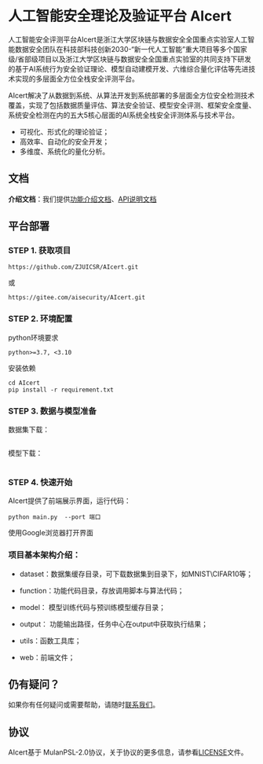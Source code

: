 # 人工智能安全理论及验证平台 AIcert
人工智能安全评测平台AIcert是浙江大学区块链与数据安全全国重点实验室人工智能数据安全团队在科技部科技创新2030-“新一代人工智能”重大项目等多个国家级/省部级项目以及浙江大学区块链与数据安全全国重点实验室的共同支持下研发的基于AI系统行为安全验证理论、模型自动建模开发、六维综合量化评估等先进技术实现的多层面全方位全栈安全评测平台。

AIcert解决了从数据到系统、从算法开发到系统部署的多层面全方位安全检测技术覆盖，实现了包括数据质量评估、算法安全验证、模型安全评测、框架安全度量、系统安全检测在内的五大5核心层面的AI系统全栈安全评测体系与技术平台。

- 可视化、形式化的理论验证；
- 高效率、自动化的安全开发；
- 多维度、系统化的量化分析。

## 文档

**介绍文档**：我们提供[功能介绍文档](https://github.com/ZJUICSR/AIcert/blob/main/web/static/pdf/AI%E5%B9%B3%E5%8F%B0%E4%BB%8B%E7%BB%8D%E6%96%87%E6%A1%A3v8.pdf)、[API说明文档]()

## 平台部署

<!-- ### 平台整体部署 -->
### STEP 1. 获取项目
```
https://github.com/ZJUICSR/AIcert.git
``` 
或
```
https://gitee.com/aisecurity/AIcert.git
``` 
### STEP 2. 环境配置
python环境要求
```
python>=3.7, <3.10
```
安装依赖
```
cd AIcert
pip install -r requirement.txt
```

### STEP 3. 数据与模型准备
数据集下载：
```

```

模型下载：
```

```

### STEP 4. 快速开始

AIcert提供了前端展示界面，运行代码：
```
python main.py  --port 端口
```
使用Google浏览器打开界面


 ### 项目基本架构介绍：
 <!-- - config: web运行时的设置（不需要管）   -->
<!-- - logs: 日志存储文件，暂时没做   -->
 - dataset：数据集缓存目录，可下载数据集到目录下，如MNIST\CIFAR10等；

 - function：功能代码目录，存放调用脚本与算法代码；

 - model： 模型训练代码与预训练模型缓存目录；

 - output： 功能输出路径，任务中心在output中获取执行结果；

 - utils：函数工具库； 

 - web：前端文件；  

<!-- ### web目录：

static 为静态目录，其下的所有文件在整个flask框架启动后，前端都可以访问到，flask也可以自行指定static目录  
templates：存储所有的前端html页面  
view：后台与前端的接口，每个python文件为一个蓝图，在flask生成时需要进行注册。 -->

## 仍有疑问？
如果你有任何疑问或需要帮助，请随时[联系我们](zju.aicert@gmail.com)。

## 协议
AIcert基于 MulanPSL-2.0协议，关于协议的更多信息，请参看[LICENSE](https://github.com/ZJUICSR/AIcert/blob/main/LICENSE)文件。